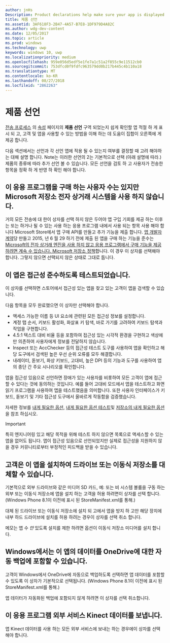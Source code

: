 ```yaml
---
author: jnHs
Description: Product declarations help make sure your app is displayed appropriately in the Microsoft Store and offered to the right set of customers.
title: 제품 선언
ms.assetid: 3AF618F3-2B47-4A57-B7E8-1DF979D4A82C
ms.author: wdg-dev-content
ms.date: 12/05/2017
ms.topic: article
ms.prod: windows
ms.technology: uwp
keywords: windows 10, uwp
ms.localizationpriority: medium
ms.openlocfilehash: 959e056d5edf5e1fe7a1c51a2f855c9e11512cb0
ms.sourcegitcommit: 753dfcd0f9fdfc963579dd0b217b445c4b110a18
ms.translationtype: MT
ms.contentlocale: ko-KR
ms.lasthandoff: 08/27/2018
ms.locfileid: "2862263"
---
```

# <a name="product-declarations"></a>제품 선언

[전송 프로세스](app-submissions.md) 의 [속성](enter-app-properties.md) 페이지의 **제품 선언** 구역 되었는지 쉽게 확인할 앱 적절 하 게 표시 되 고, 고객 및 앱을 사용할 수 있는 방법을 이해 하는 데 도움이 집합이 오른쪽에 게 제공 합니다.

다음 섹션에서는 선언과 각 선언 앱에 적용 될 수 있는지 여부를 결정할 때 고려 해야하는 대해 설명 합니다. Note는 이러한 선언의 2는 기본적으로 선택 (아래 설명에 따라.) 제품의 종류에 따라 추가 선언 볼 수 있습니다. 모든 선언을 검토 하 고 사용자가 전송한 항목을 정확 하 게 반영 하 확인 해야 합니다.

## <a name="this-app-allows-users-to-make-purchases-but-does-not-use-the-microsoft-store-commerce-system"></a>이 응용 프로그램을 구매 하는 사용자 수는 있지만 Microsoft 저장소 전자 상거래 시스템을 사용 하지 않습니다.

거의 모든 전송에 대 한이 상자를 선택 하지 않은 두어야 앱 구입 기회를 제공 하는 이후는 또는 하거나 될 수 있는 사용 하는 응용 프로그램 내에서 사용 되는 항목 사용 해야 합니다 Microsoft Store에서 앱 구매 API를 만들고 추가 기능을 제출 합니다. [앱 개발자 계약](https://docs.microsoft.com/legal/windows/agreements/app-developer-agreement)당 만들고 2015, 년 6 월 29 하기 전에 제출 된 앱을 구매 하는 기능을 준수는 [Microsoft의 전자 상거래 엔진을 사용 하지 않고 응용 프로그램에서 구매 기능을 제공 하려면 계속 수 있습니다. Microsoft 저장소 정책](https://docs.microsoft.com/legal/windows/agreements/store-policies#108-financial-transactions)합니다. 이 경우 이 상자를 선택해야 합니다. 그렇지 않으면 선택되지 않은 상태로 그대로 둡니다.

## <a name="this-app-has-been-tested-to-meet-accessibility-guidelines"></a>이 앱은 접근성 준수하도록 테스트되었습니다.

이 상자를 선택하면 스토어에서 접근성 있는 앱을 찾고 있는 고객이 앱을 검색할 수 있습니다.

다음 항목을 모두 완료했으면 이 상자만 선택해야 합니다.

-   액세스 가능한 이름 등 UI 요소에 관련된 모든 접근성 정보를 설정합니다.
-   계정 탭 순서, 키보드 활성화, 화살표 키 탐색, 바로 가기를 고려하여 키보드 탐색과 작업을 구현합니다.
-   4.5:1 텍스트 대비 비율 등을 포함하여 접근성 있는 시각적 환경을 구현하고 색상에만 의존하여 사용자에게 정보를 전달하지 않습니다.
-   Inspect 또는 AccChecker 등의 접근성 테스트 도구를 사용하여 앱을 확인하고 해당 도구에서 검색된 높은 우선 순위 오류를 모두 해결합니다.
-   내레이터, 돋보기, 화상 키보드, 고대비, 높은 DPI 등의 기능과 도구를 사용하여 앱의 종단 간 주요 시나리오를 확인합니다.

앱을 접근성 있음으로 선언하면 장애가 있는 사용자를 비롯하여 모든 고객이 앱에 접근할 수 있다는 것에 동의하는 것입니다. 예를 들어 고대비 모드에서 앱을 테스트하고 화면 읽기 프로그램을 사용하여 앱을 테스트했음을 의미합니다. 또한 사용자 인터페이스가 키보드, 돋보기 및 기타 접근성 도구에서 올바르게 작동함을 검증했습니다.

자세한 정보를 [내게 필요한 옵션](../design/accessibility/accessibility.md), [내게 필요한 옵션 테스트](../design/accessibility/accessibility-testing.md)및 [저장소의 내게 필요한 옵션](../design/accessibility/accessibility-in-the-store.md)을 참조 하십시오.

> [!IMPORTANT]
> 특히 엔지니어링 있고 해당 목적을 위해 테스트 하지 않으면 목록으로 액세스할 수 있는 앱을 없어도 됩니다. 앱이 접근성 있음으로 선언되었지만 실제로 접근성을 지원하지 않을 경우 커뮤니티로부터 부정적인 피드백을 받을 수 있습니다.

## <a name="customers-can-install-this-app-to-alternate-drives-or-removable-storage"></a>고객은 이 앱을 설치하여 드라이브 또는 이동식 저장소를 대체할 수 있습니다.

기본적으로 외부 드라이브와 같은 미디어 SD 카드, 예: 또는 비 시스템 볼륨을 구동 하는 외부 또는 이동식 저장소에 앱을 설치 하는 고객을 허용 하려면이 상자를 선택 합니다. (Windows Phone 8.1이 이전에 표시 된 StoreManifest.xml를 통해.)

대체 된 드라이브 또는 이동식 저장소에 설치 되 고에서 앱을 방지 하 고만 해당 장치에 내부 하드 드라이브에 설치를 허용 하려는 경우이 상자를 선택 취소 합니다.

메모는 앱 수 *만* 있도록 설치를 제한 하려면 옵션이 이동식 저장소 미디어를 설치 합니다.


## <a name="windows-can-include-this-apps-data-in-automatic-backups-to-onedrive"></a>Windows에서는 이 앱의 데이터를 OneDrive에 대한 자동 백업에 포함할 수 있습니다.

고객이 Windows에서 OneDrive에 자동으로 백업하도록 선택하면 앱 데이터를 포함할 수 있도록 이 상자가 기본적으로 선택됩니다. (Windows Phone 8.1이 이전에 표시 된 StoreManifest.xml를 통해.)

앱 데이터가 자동화된 백업에 포함되지 않게 하려면 이 상자를 선택 취소합니다.


## <a name="this-app-sends-kinect-data-to-external-services"></a>이 응용 프로그램 외부 서비스 Kinect 데이터를 보냅니다. 

앱 Kinect 데이터를 사용 하는 모든 외부 서비스에 보내는 하는 경우에이 상자를 선택 해야 합니다.



 

 

 





